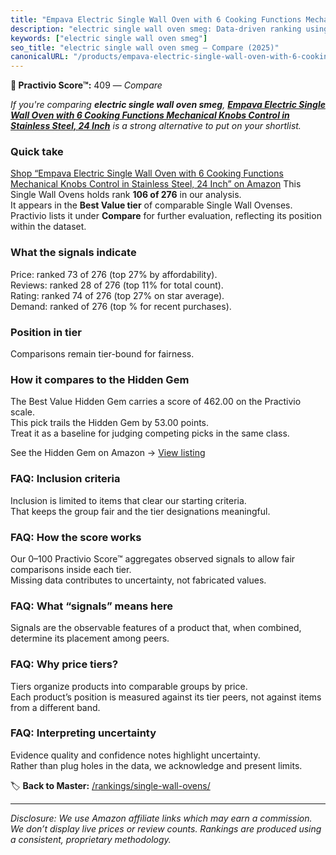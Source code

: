 ```yaml
---
title: "Empava Electric Single Wall Oven with 6 Cooking Functions Mechanical Knobs Control in Stainless Steel, 24 Inch"
description: "electric single wall oven smeg: Data-driven ranking using the Practivio Score™. Positioned by quality, value, demand, findability, momentum."
keywords: ["electric single wall oven smeg"]
seo_title: "electric single wall oven smeg — Compare (2025)"
canonicalURL: "/products/empava-electric-single-wall-oven-with-6-cooking-functions-mechanical-knobs-control-in-stainless-steel-24-inch-B01MS47UCR/"
---
```


**🛒 Practivio Score™:** 409 — _Compare_


*If you're comparing **electric single wall oven smeg**, **[Empava Electric Single Wall Oven with 6 Cooking Functions Mechanical Knobs Control in Stainless Steel, 24 Inch](https://www.amazon.com/dp/B01MS47UCR?tag=practivio-20)** is a strong alternative to put on your shortlist.*
### Quick take
[Shop “Empava Electric Single Wall Oven with 6 Cooking Functions Mechanical Knobs Control in Stainless Steel, 24 Inch” on Amazon](https://www.amazon.com/dp/B01MS47UCR?tag=practivio-20)
This Single Wall Ovens holds rank **106 of 276** in our analysis.  
It appears in the **Best Value tier** of comparable Single Wall Ovenses.  
Practivio lists it under **Compare** for further evaluation, reflecting its position within the dataset.

### What the signals indicate
Price: ranked 73 of 276 (top 27% by affordability).  
Reviews: ranked 28 of 276 (top 11% for total count).  
Rating: ranked 74 of 276 (top 27% on star average).  
Demand: ranked  of 276 (top % for recent purchases).

### Position in tier
Comparisons remain tier-bound for fairness.

### How it compares to the Hidden Gem
The Best Value Hidden Gem carries a score of 462.00 on the Practivio scale.  
This pick trails the Hidden Gem by 53.00 points.  
Treat it as a baseline for judging competing picks in the same class.  

See the Hidden Gem on Amazon → [View listing](https://www.amazon.com/dp/B07D1KQ9HF?tag=practivio-20)

### FAQ: Inclusion criteria
Inclusion is limited to items that clear our starting criteria.  
That keeps the group fair and the tier designations meaningful.

### FAQ: How the score works
Our 0–100 Practivio Score™ aggregates observed signals to allow fair comparisons inside each tier.  
Missing data contributes to uncertainty, not fabricated values.

### FAQ: What “signals” means here
Signals are the observable features of a product that, when combined, determine its placement among peers.

### FAQ: Why price tiers?
Tiers organize products into comparable groups by price.  
Each product’s position is measured against its tier peers, not against items from a different band.

### FAQ: Interpreting uncertainty
Evidence quality and confidence notes highlight uncertainty.  
Rather than plug holes in the data, we acknowledge and present limits.

<!-- Missing template for Compare/CompareWithinPriceClass -->


🏷️ **Back to Master:** [/rankings/single-wall-ovens/](/rankings/single-wall-ovens/)

---
_Disclosure: We use Amazon affiliate links which may earn a commission. We don’t display live prices or review counts. Rankings are produced using a consistent, proprietary methodology._
